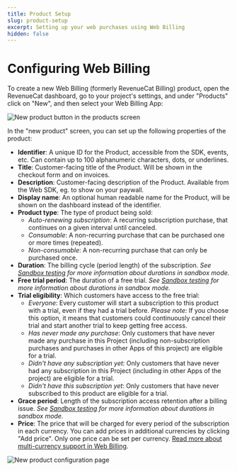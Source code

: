 ```yaml
---
title: Product Setup
slug: product-setup
excerpt: Setting up your web purchases using Web Billing
hidden: false
---
```


# Configuring Web Billing

To create a new Web Billing (formerly RevenueCat Billing) product, open the RevenueCat dashboard, go to your project's settings, and under "Products" click on "New", and then select your Web Billing App:

![New product button in the products screen](/docs_images/web/web-billing/new-product.png)

In the "new product" screen, you can set up the following properties of the product:

- **Identifier**: A unique ID for the Product, accessible from the SDK, events, etc. Can contain up to 100 alphanumeric characters, dots, or underlines.
- **Title**: Customer-facing title of the Product. Will be shown in the checkout form and on invoices.
- **Description**: Customer-facing description of the Product. Available from the Web SDK, eg. to show on your paywall.
- **Display name**: An optional human readable name for the Product, will be shown on the dashboard instead of the identifier.
- **Product type**: The type of product being sold:
  - _Auto-renewing subscription_: A recurring subscription purchase, that continues on a given interval until canceled.
  - _Consumable_: A non-recurring purchase that can be purchased one or more times (repeated).
  - _Non-consumable_: A non-recurring purchase that can only be purchased once.
- **Duration**: The billing cycle (period length) of the subscription. _See [Sandbox testing](/web/web-billing/web-sdk#renewals-in-sandbox) for more information about durations in sandbox mode._
- **Free trial period**: The duration of a free trial. _See [Sandbox testing](/web/web-billing/web-sdk/#renewals-in-sandbox) for more information about durations in sandbox mode._
- **Trial eligibility**: Which customers have access to the free trial:
  - _Everyone_: Every customer will start a subscription to this product with a trial, even if they had a trial before. _Please note:_ If you choose this option, it means that customers could continuously cancel their trial and start another trial to keep getting free access.
  - _Has never made any purchase_: Only customers that have never made any purchase in this Project (including non-subscription purchases and purchases in other Apps of this project) are eligible for a trial.
  - _Didn't have any subscription yet_: Only customers that have never had any subscription in this Project (including in other Apps of the project) are eligible for a trial.
  - _Didn't have this subscription yet_: Only customers that have never subscribed to this product are eligible for a trial.
- **Grace period**: Length of the subscription access retention after a billing issue. _See [Sandbox testing](/web/web-billing/web-sdk#renewals-in-sandbox) for more information about durations in sandbox mode._
- **Price**: The price that will be charged for every period of the subscription in each currency. You can add prices in additional currencies by clicking "Add price". Only one price can be set per currency. [Read more about multi-currency support in Web Billing](/web/web-billing/multi-currency-support).

![New product configuration page](/docs_images/web/web-billing/new-product-configuration.png)
